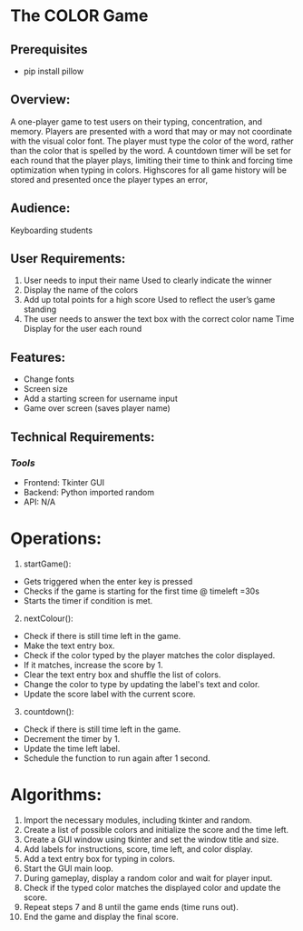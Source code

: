 # The COLOR Game

## Prerequisites
- pip install pillow

## Overview:

A one-player game to test users on their typing, concentration, and memory. Players are presented with a word that may or may not coordinate with the visual color font. The player must type the color of the word, rather than the color that is spelled by the word. A countdown timer will be set for each round that the player plays, limiting their time to think and forcing time optimization when typing in colors. Highscores for all game history will be stored and presented once the player types an error,

## Audience:

Keyboarding students

## User Requirements:

1. User needs to input their name
   Used to clearly indicate the winner
2. Display the name of the colors
3. Add up total points for a high score
   Used to reflect the user’s game standing
4. The user needs to answer the text box with the correct color name
   Time Display for the user each round

## Features:

- Change fonts
- Screen size
- Add a starting screen for username input
- Game over screen (saves player name)

## Technical Requirements:

### _Tools_

- Frontend: Tkinter GUI
- Backend: Python imported random
- API: N/A

# Operations:

1. startGame():

- Gets triggered when the enter key is pressed
- Checks if the game is starting for the first time @ timeleft =30s
- Starts the timer if condition is met.

2. nextColour():

- Check if there is still time left in the game.
- Make the text entry box.
- Check if the color typed by the player matches the color displayed.
- If it matches, increase the score by 1.
- Clear the text entry box and shuffle the list of colors.
- Change the color to type by updating the label's text and color.
- Update the score label with the current score.

3. countdown():

- Check if there is still time left in the game.
- Decrement the timer by 1.
- Update the time left label.
- Schedule the function to run again after 1 second.

# Algorithms:

1. Import the necessary modules, including tkinter and random.
2. Create a list of possible colors and initialize the score and the time left.
3. Create a GUI window using tkinter and set the window title and size.
4. Add labels for instructions, score, time left, and color display.
5. Add a text entry box for typing in colors.
6. Start the GUI main loop.
7. During gameplay, display a random color and wait for player input.
8. Check if the typed color matches the displayed color and update the score.
9. Repeat steps 7 and 8 until the game ends (time runs out).
10. End the game and display the final score.

